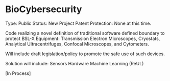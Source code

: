 
# BioCybersecurity
Type: Public
Status: New Project
Patent Protection: None at this time.

Code realizing a novel definition of traditional software defined boundary to protect BSL-X Equipment: Transmission Electron Microscopes, Cryostats, Analytical Ultracentrifuges, Confocal Microscopes, and Cytometers.
 
Will include draft legislation/policy to promote the safe use of such devices. 

Solution will include:
Sensors
Hardware
Machine Learning (ReUL)

[In Process]
